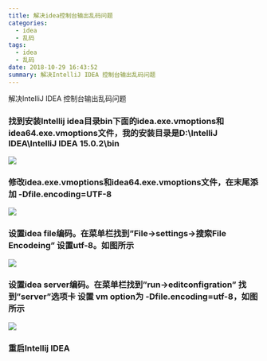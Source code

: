 ```yaml
---
title: 解决idea控制台输出乱码问题
categories:
  - idea
  - 乱码
tags:
  - idea
  - 乱码
date: 2018-10-29 16:43:52
summary: 解决IntelliJ IDEA 控制台输出乱码问题
---
```


解决IntelliJ IDEA 控制台输出乱码问题

### 找到安装Intellij idea目录bin下面的idea.exe.vmoptions和idea64.exe.vmoptions文件，我的安装目录是D:\IntelliJ IDEA\IntelliJ IDEA 15.0.2\bin

<img src="https://gakkil.gitee.io/gakkil-image/idea/luanma/QQ%E6%88%AA%E5%9B%BE20181029164601.png"/>

### 修改idea.exe.vmoptions和idea64.exe.vmoptions文件，在末尾添加                -Dfile.encoding=UTF-8
<img src="https://gakkil.gitee.io/gakkil-image/idea/luanma/QQ%E6%88%AA%E5%9B%BE20181029164704.png"/>


### 设置idea file编码。在菜单栏找到”File->settings->搜索File Encodeing” 设置utf-8。如图所示
<img src="https://gakkil.gitee.io/gakkil-image/idea/luanma/QQ%E6%88%AA%E5%9B%BE20181029164741.png"/>

### 设置idea server编码。在菜单栏找到”run->editconfigration” 找到”server”选项卡 设置 vm option为 -Dfile.encoding=utf-8，如图所示 
<img src="https://gakkil.gitee.io/gakkil-image/idea/luanma/QQ%E6%88%AA%E5%9B%BE20181029164814.png"/>

### 重启Intellij IDEA

